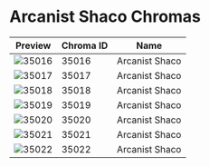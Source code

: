 # Arcanist Shaco Chromas



| Preview | Chroma ID | Name |
|---------|-----------|------|
| ![35016](https://raw.communitydragon.org/latest/plugins/rcp-be-lol-game-data/global/default/v1/champion-chroma-images/35/35016.png) | 35016 | Arcanist Shaco |
| ![35017](https://raw.communitydragon.org/latest/plugins/rcp-be-lol-game-data/global/default/v1/champion-chroma-images/35/35017.png) | 35017 | Arcanist Shaco |
| ![35018](https://raw.communitydragon.org/latest/plugins/rcp-be-lol-game-data/global/default/v1/champion-chroma-images/35/35018.png) | 35018 | Arcanist Shaco |
| ![35019](https://raw.communitydragon.org/latest/plugins/rcp-be-lol-game-data/global/default/v1/champion-chroma-images/35/35019.png) | 35019 | Arcanist Shaco |
| ![35020](https://raw.communitydragon.org/latest/plugins/rcp-be-lol-game-data/global/default/v1/champion-chroma-images/35/35020.png) | 35020 | Arcanist Shaco |
| ![35021](https://raw.communitydragon.org/latest/plugins/rcp-be-lol-game-data/global/default/v1/champion-chroma-images/35/35021.png) | 35021 | Arcanist Shaco |
| ![35022](https://raw.communitydragon.org/latest/plugins/rcp-be-lol-game-data/global/default/v1/champion-chroma-images/35/35022.png) | 35022 | Arcanist Shaco |